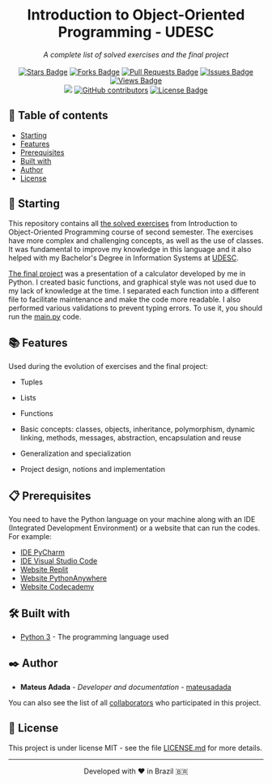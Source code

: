 <h1 align="center">Introduction to Object-Oriented Programming - UDESC</h1>
<div align="center"><i>A complete list of solved exercises and the final project</i><br><br>
<a href="https://github.com/mateusadada/IPO-UDESC/stargazers"><img src="https://img.shields.io/github/stars/mateusadada/IPO-UDESC" alt="Stars Badge"/></a>
<a href="https://github.com/mateusadada/IPO-UDESC/network/members"><img src="https://img.shields.io/github/forks/mateusadada/IPO-UDESC" alt="Forks Badge"/></a>
<a href="https://github.com/mateusadada/IPO-UDESC/pulls"><img src="https://img.shields.io/github/issues-pr/mateusadada/IPO-UDESC" alt="Pull Requests Badge"/></a>
<a href="https://github.com/mateusadada/IPO-UDESC/issues"><img src="https://img.shields.io/github/issues/mateusadada/IPO-UDESC" alt="Issues Badge"/></a>
<a href="https://github.com/mateusadada/IPO-UDESC"><img src="https://views.whatilearened.today/views/github/mateusadada/IPO-UDESC.svg" alt="Views Badge"/></a>
<br><a href="https://mateusadada.github.io/IPO-UDESC" target="blank"><img src="https://img.shields.io/website?url=https%3A%2F%2Fmateusadada.github.io%2FIPO-UDESC&logo=github" /></a>
<a href="https://github.com/mateusadada/IPO-UDESC/graphs/contributors"><img alt="GitHub contributors" src="https://img.shields.io/github/contributors/mateusadada/IPO-UDESC?color=2b9348"></a>
<a href="https://github.com/mateusadada/IPO-UDESC/blob/main/LICENSE"><img src="https://img.shields.io/github/license/mateusadada/IPO-UDESC?color=2b9348" alt="License Badge"/></a>
</div>

## 📜 Table of contents

- [Starting](#-starting)
- [Features](#-features)
- [Prerequisites](#-prerequisites)
- [Built with](#%EF%B8%8F-built-with)
- [Author](#%EF%B8%8F-author)
- [License](#-license)

## 🚀 Starting

This repository contains all [the solved exercises](https://github.com/mateusadada/IPO-UDESC/tree/main/solved_exercises) from Introduction to Object-Oriented Programming course of second semester. The exercises have more complex and challenging concepts, as well as the use of classes. It was fundamental to improve my knowledge in this language and it also helped with my Bachelor's Degree in Information Systems at [UDESC](https://www.udesc.br/).

[The final project](https://github.com/mateusadada/IPO-UDESC/tree/main/final_project) was a presentation of a calculator developed by me in Python. I created basic functions, and graphical style was not used due to my lack of knowledge at the time. I separated each function into a different file to facilitate maintenance and make the code more readable. I also performed various validations to prevent typing errors. To use it, you should run the [main.py](https://github.com/mateusadada/IPO-UDESC/blob/main/final_project/main.py) code.

## 📚 Features

Used during the evolution of exercises and the final project:

- Tuples

- Lists
  
- Functions

- Basic concepts: classes, objects, inheritance, polymorphism, dynamic linking, methods, messages, abstraction, encapsulation and reuse

- Generalization and specialization

- Project design, notions and implementation

## 📋 Prerequisites

You need to have the Python language on your machine along with an IDE (Integrated Development Environment) or a website that can run the codes. For example:

* [IDE PyCharm](https://www.jetbrains.com/pycharm/)
* [IDE Visual Studio Code](https://code.visualstudio.com/)
* [Website Replit](https://replit.com/)
* [Website PythonAnywhere](https://www.pythonanywhere.com/)
* [Website Codecademy](https://www.codecademy.com/)

## 🛠️ Built with

* [Python 3](https://www.python.org/) - The programming language used

## ✒️ Author

* **Mateus Adada** - *Developer and documentation* - [mateusadada](https://github.com/mateusadada)

You can also see the list of all [collaborators](https://github.com/mateusadada/IPO-UDESC/graphs/contributors) who participated in this project.

## 📄 License

This project is under license MIT - see the file [LICENSE.md](https://github.com/mateusadada/IPO-UDESC/blob/main/LICENSE) for more details.

<hr><p align="center">Developed with ❤️ in Brazil 🇧🇷</p>

